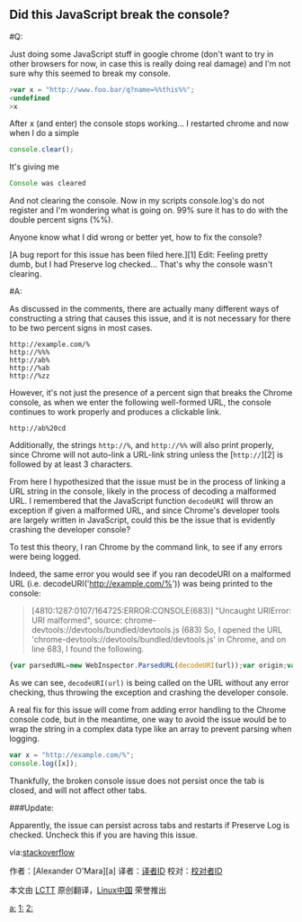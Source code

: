 Did this JavaScript break the console?
---------

#Q:

Just doing some JavaScript stuff in google chrome (don't want to try in other browsers for now, in case this is really doing real damage) and I'm not sure why this seemed to break my console.

```javascript
>var x = "http://www.foo.bar/q?name=%%this%%";
<undefined
>x
```

After x (and enter) the console stops working... I restarted chrome and now when I do a simple

```javascript
console.clear();
```

It's giving me

```javascript
Console was cleared
```

And not clearing the console. Now in my scripts console.log's do not register and I'm wondering what is going on. 99% sure it has to do with the double percent signs (%%).

Anyone know what I did wrong or better yet, how to fix the console?

[A bug report for this issue has been filed here.][1]
Edit: Feeling pretty dumb, but I had Preserve log checked... That's why the console wasn't clearing.

#A:

As discussed in the comments, there are actually many different ways of constructing a string that causes this issue, and it is not necessary for there to be two percent signs in most cases.

```TXT
http://example.com/%
http://%%%
http://ab%
http://%ab
http://%zz
```

However, it's not just the presence of a percent sign that breaks the Chrome console, as when we enter the following well-formed URL, the console continues to work properly and produces a clickable link.

```TXT
http://ab%20cd
```

Additionally, the strings `http://%`, and `http://%%` will also print properly, since Chrome will not auto-link a URL-link string unless the [`http://`][2] is followed by at least 3 characters.

From here I hypothesized that the issue must be in the process of linking a URL string in the console, likely in the process of decoding a malformed URL. I remembered that the JavaScript function `decodeURI` will throw an exception if given a malformed URL, and since Chrome's developer tools are largely written in JavaScript, could this be the issue that is evidently crashing the developer console?

To test this theory, I ran Chrome by the command link, to see if any errors were being logged.

Indeed, the same error you would see if you ran decodeURI on a malformed URL (i.e. decodeURI('http://example.com/%')) was being printed to the console:

>[4810:1287:0107/164725:ERROR:CONSOLE(683)] "Uncaught URIError: URI malformed", source: chrome-devtools://devtools/bundled/devtools.js (683)
>So, I opened the URL 'chrome-devtools://devtools/bundled/devtools.js' in Chrome, and on line 683, I found the following.

```javascript
{var parsedURL=new WebInspector.ParsedURL(decodeURI(url));var origin;var folderPath;var name;if(parsedURL.isValid){origin=parsedURL.scheme+"://"+parsedURL.host;if(parsedURL.port)
```

As we can see, `decodeURI(url)` is being called on the URL without any error checking, thus throwing the exception and crashing the developer console.

A real fix for this issue will come from adding error handling to the Chrome console code, but in the meantime, one way to avoid the issue would be to wrap the string in a complex data type like an array to prevent parsing when logging.

```javascript
var x = "http://example.com/%";
console.log([x]);
```

Thankfully, the broken console issue does not persist once the tab is closed, and will not affect other tabs.

###Update:

Apparently, the issue can persist across tabs and restarts if Preserve Log is checked. Uncheck this if you are having this issue.

via:[stackoverflow](http://stackoverflow.com/questions/27828804/did-this-javascript-break-the-console/27830948#27830948)

作者：[Alexander O'Mara][a]
译者：[译者ID](https://github.com/译者ID)
校对：[校对者ID](https://github.com/校对者ID)

本文由 [LCTT](https://github.com/LCTT/TranslateProject) 原创翻译，[Linux中国](http://linux.cn/) 荣誉推出

[a:](http://stackoverflow.com/users/3155639/alexander-omara)
[1:](https://code.google.com/p/chromium/issues/detail?id=446975)
[2:](https://developer.mozilla.org/en-US/docs/Web/JavaScript/Reference/Global_Objects/decodeURI)